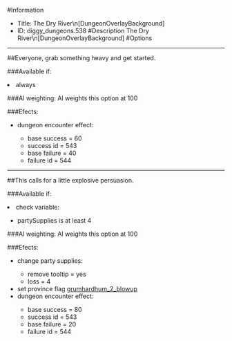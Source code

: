 #Information
 - Title: The Dry River\n[DungeonOverlayBackground]
 - ID: diggy_dungeons.538
#Description
The Dry River\n[DungeonOverlayBackground]
#Options

___
##Everyone, grab something heavy and get started.

###Available if:
<li>always</li>

###AI weighting:
AI weights this option at 100


###Efects:<ul><li>dungeon encounter effect:</li><ul><li>base success = 60</li><li>success id = 543</li><li>base failure = 40</li><li>failure id = 544</li></ul></ul>

___
##This calls for a little explosive persuasion.

###Available if:
<li>check variable:</li><ul><li>partySupplies is at least 4</li></ul>

###AI weighting:
AI weights this option at 100


###Efects:<ul><li>change party supplies:</li><ul><li>remove tooltip = yes</li><li>loss = 4</li></ul><li>set province flag [grumhardhum_2_blowup](../flags/grumhardhum_2_blowup.md)</li><li>dungeon encounter effect:</li><ul><li>base success = 80</li><li>success id = 543</li><li>base failure = 20</li><li>failure id = 544</li></ul></ul>
